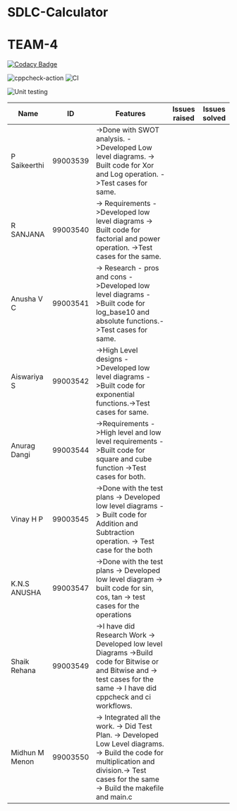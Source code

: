 # SDLC-Calculator
# TEAM-4

[![Codacy Badge](https://api.codacy.com/project/badge/Grade/3b20c7c3ec7f4734b42cc0d04dcf3fb2)](https://app.codacy.com/manual/99003550/SDLC-Calculator?utm_source=github.com&utm_medium=referral&utm_content=99003550/SDLC-Calculator&utm_campaign=Badge_Grade_Dashboard)


![cppcheck-action](https://github.com/99003550/SDLC-Calculator/workflows/cppcheck-action/badge.svg)
![CI](https://github.com/99003550/SDLC-Calculator/workflows/CI/badge.svg)

![Unit testing](https://github.com/99003550/calculator/workflows/Unit%20testing/badge.svg)


| Name         | ID       | Features                                                                                                                            | Issues raised | Issues solved |
|--------------|----------|-------------------------------------------------------------------------------------------------------------------------------------|---------------|---------------|
| P Saikeerthi | 99003539 | ->Done with SWOT analysis.          ->Developed Low level diagrams. -> Built code for Xor and Log operation. ->Test cases for same. |               |               |
| R SANJANA             | 99003540         |  -> Requirements ->Developed low level diagrams  -> Built code for factorial and power operation. ->Test cases for the same.                                                                                                                               |               |              |
| Anusha V C             |  99003541        | -> Research - pros and cons ->Developed low level diagrams ->Built code for log_base10 and absolute functions.->Test cases for same.                                                                                                                                 |               |               |
| Aiswariya S          |99003542       | ->High Level designs ->Developed low level diagrams ->Built code for exponential functions.->Test cases for same.                                                                                                                      
| Anurag Dangi              |  99003544             | ->Requirements ->High level and low level requirements ->Built code for square and cube function ->Test cases for both.
| Vinay H P             |99003545          | ->Done with the test plans -> Developed low level diagrams -> Built code for Addition and Subtraction operation. -> Test case for the both                                                                                                                                 |               |               |
| K.N.S ANUSHA             |99003547          |->Done with the test plans -> Developed low level diagram -> built code for sin, cos, tan -> test cases for the operations                                                                                                                                     |               |               |
|Shaik Rehana              |99003549          |->I have did Research Work -> Developed low level Diagrams ->Build code for Bitwise or and Bitwise and -> test cases for the same -> I have did cppcheck and ci workflows.                                                                                                                                     |               |               |
|Midhun M Menon | 99003550      | -> Integrated all the work. -> Did Test Plan. -> Developed Low Level diagrams. -> Build the code for multiplication and division.-> Test cases for the same -> Build the makefile and main.c | 


